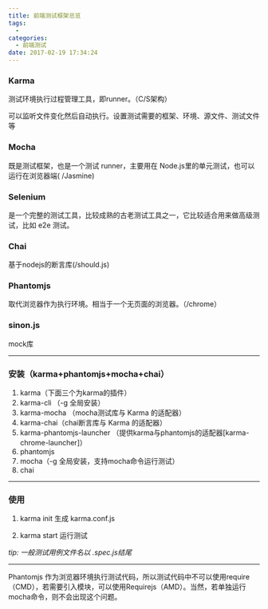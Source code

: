```yaml
---
title: 前端测试框架总览
tags:
  -
categories:
  - 前端测试
date: 2017-02-19 17:34:24
---
```

### Karma

测试环境执行过程管理工具，即runner。（C/S架构）

可以监听文件变化然后自动执行。设置测试需要的框架、环境、源文件、测试文件等

### Mocha

既是测试框架，也是一个测试 runner，主要用在 Node.js里的单元测试，也可以运行在浏览器端(  /Jasmine)

### Selenium

是一个完整的测试工具，比较成熟的古老测试工具之一，它比较适合用来做高级测试，比如 e2e 测试。

### Chai

基于nodejs的断言库(/should.js)

### Phantomjs

取代浏览器作为执行环境。相当于一个无页面的浏览器。（/chrome）

### sinon.js
mock库

---

### 安装（karma+phantomjs+mocha+chai）

1. karma（下面三个为karma的插件）
2. karma-cli （-g 全局安装）
3. karma-mocha （mocha测试库与 Karma 的适配器）
4. karma-chai（chai断言库与 Karma 的适配器）
5. karma-phantomjs-launcher （提供karma与phantomjs的适配器[karma-chrome-launcher]）
6. phantomjs
7. mocha（-g 全局安装，支持mocha命令运行测试）
8. chai
---

### 使用
1. karma init 生成 karma.conf.js

2. karma start 运行测试

*tip: 一般测试用例文件名以 .spec.js结尾*

---

Phantomjs 作为浏览器环境执行测试代码，所以测试代码中不可以使用require（CMD），若需要引入模块，可以使用Requirejs（AMD）。当然，若单独运行mocha命令，则不会出现这个问题。
